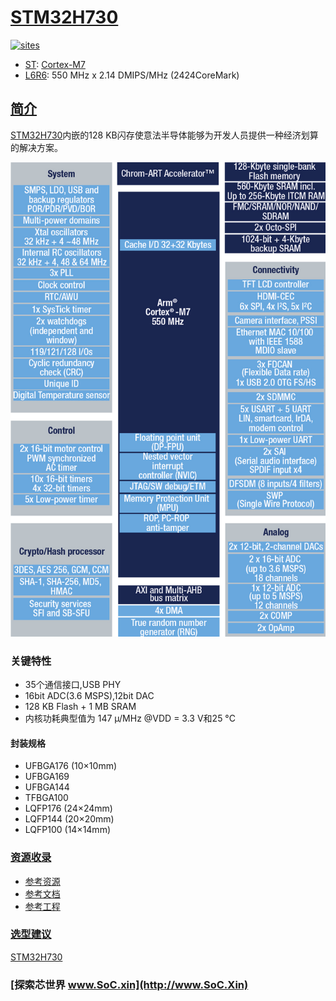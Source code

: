 ﻿# [STM32H730](https://github.com/SoCXin/STM32H730)

[![sites](http://182.61.61.133/link/resources/SoC.png)](http://SoC.Xin)

* [ST](https://www.st.com/zh/): [Cortex-M7](https://github.com/SoCXin/Cortex)
* [L6R6](https://github.com/SoCXin/Level): 550 MHz x 2.14 DMIPS/MHz (2424CoreMark)

## [简介](https://github.com/SoCXin/STM32H730/wiki)

[STM32H730](https://github.com/SoCXin/STM32H730)内嵌的128 KB闪存使意法半导体能够为开发人员提供一种经济划算的解决方案。

[![sites](docs/STM32H730.png)](https://www.st.com/content/st_com/zh/products/microcontrollers-microprocessors/stm32-32-bit-arm-cortex-mcus/stm32-high-performance-mcus/stm32h7-series/stm32h730-value-line.html)

### 关键特性

* 35个通信接口,USB PHY
* 16bit ADC(3.6 MSPS),12bit DAC
* 128 KB Flash + 1 MB SRAM
* 内核功耗典型值为 147 µ/MHz @VDD = 3.3 V和25 °C

#### 封装规格

* UFBGA176 (10×10mm)
* UFBGA169
* UFBGA144
* TFBGA100
* LQFP176 (24×24mm)
* LQFP144 (20×20mm)
* LQFP100 (14×14mm)


### [资源收录](https://github.com/SoCXin)

* [参考资源](src/)
* [参考文档](docs/)
* [参考工程](project/)

### [选型建议](https://github.com/SoCXin)

[STM32H730](https://github.com/SoCXin/STM32H730)

###  [探索芯世界 www.SoC.xin](http://www.SoC.Xin)
